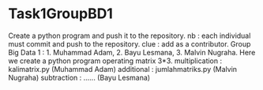 # Task1GroupBD1
Create a python program and push it to the repository.
nb : each individual must commit and push to the repository.
clue : add as a contributor.
Group Big Data 1 : 1. Muhammad Adam, 2. Bayu Lesmana, 3. Malvin Nugraha.
Here we create a python program operating matrix 3*3.
multiplication : kalimatrix.py (Muhammad Adam)
additional : jumlahmatriks.py (Malvin Nugraha)
subtraction : ...... (Bayu Lesmana)

